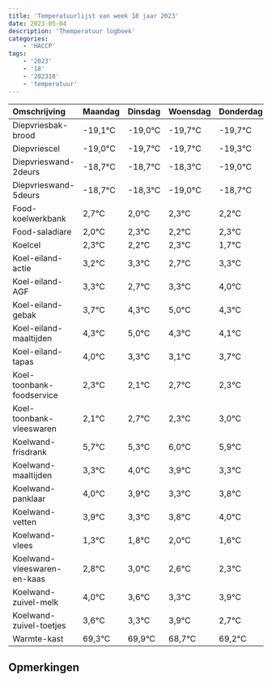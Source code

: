 ```yaml
---
title: 'Temperatuurlijst van week 18 jaar 2023'
date: 2023-05-04
description: 'Themperatuur logboek'
categories:
    - 'HACCP'
tags:
    - '2023'
    - '18'
    - '202318'
    - 'temperatuur'
---
```

|Omschrijving|Maandag|Dinsdag|Woensdag|Donderdag|Vrijdag|Zaterdag|Zondag|
|:---|:---|:---|:---|:---|:---|:---|:---|
|Diepvriesbak-brood|-19,1°C|-19,0°C|-19,7°C|-19,7°C| | | |
|Diepvriescel|-19,0°C|-19,7°C|-19,7°C|-19,3°C| | | |
|Diepvrieswand-2deurs|-18,7°C|-18,7°C|-18,3°C|-19,0°C| | | |
|Diepvrieswand-5deurs|-18,7°C|-18,3°C|-19,0°C|-18,7°C| | | |
|Food-koelwerkbank|2,7°C|2,0°C|2,3°C|2,2°C| | | |
|Food-saladiare|2,0°C|2,3°C|2,2°C|2,3°C| | | |
|Koelcel|2,3°C|2,2°C|2,3°C|1,7°C| | | |
|Koel-eiland-actie|3,2°C|3,3°C|2,7°C|3,3°C| | | |
|Koel-eiland-AGF|3,3°C|2,7°C|3,3°C|4,0°C| | | |
|Koel-eiland-gebak|3,7°C|4,3°C|5,0°C|4,3°C| | | |
|Koel-eiland-maaltijden|4,3°C|5,0°C|4,3°C|4,1°C| | | |
|Koel-eiland-tapas|4,0°C|3,3°C|3,1°C|3,7°C| | | |
|Koel-toonbank-foodservice|2,3°C|2,1°C|2,7°C|2,3°C| | | |
|Koel-toonbank-vleeswaren|2,1°C|2,7°C|2,3°C|3,0°C| | | |
|Koelwand-frisdrank|5,7°C|5,3°C|6,0°C|5,9°C| | | |
|Koelwand-maaltijden|3,3°C|4,0°C|3,9°C|3,3°C| | | |
|Koelwand-panklaar|4,0°C|3,9°C|3,3°C|3,8°C| | | |
|Koelwand-vetten|3,9°C|3,3°C|3,8°C|4,0°C| | | |
|Koelwand-vlees|1,3°C|1,8°C|2,0°C|1,6°C| | | |
|Koelwand-vleeswaren-en-kaas|2,8°C|3,0°C|2,6°C|2,3°C| | | |
|Koelwand-zuivel-melk|4,0°C|3,6°C|3,3°C|3,9°C| | | |
|Koelwand-zuivel-toetjes|3,6°C|3,3°C|3,9°C|2,7°C| | | |
|Warmte-kast|69,3°C|69,9°C|68,7°C|69,2°C| | | |

## Opmerkingen


